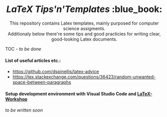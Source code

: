 <h1 align="center"><i>LaTeX Tips'n'Templates</i> :blue_book:</h1>

<p align="center">This repository contains Latex templates, mainly purposed for computer science assigments. <br>
Additionaly below there're some tips and good practicies for writing clear, good-looking Latex documents.</p>

TOC - *to be done*

#### List of useful articles etc.:
- https://github.com/dspinellis/latex-advice
- https://tex.stackexchange.com/questions/36423/random-unwanted-space-between-paragraphs


#### Setup development environment with Visual Studio Code and [LaTeX-Workshop](https://marketplace.visualstudio.com/items?itemName=James-Yu.latex-workshop)
*to be written soon*

